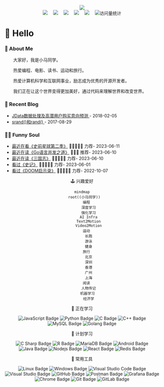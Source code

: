 <!--START_SECTION:waka-->
<!--END_SECTION:waka-->
<div align="center">
  <!-- knock code pictures 敲代码的图片 -->
  <img src="https://cdn.jsdelivr.net/gh/sun0225SUN/sun0225SUN/assets/images/coding.gif" /><br>

  <!-- profile logo 个人资料徽标 -->
  <div align="center">
    <a href="https://twitter.com/xmg2023/"><img src="https://img.shields.io/badge/Twitter-推特-blue" /></a>&emsp;
    <a href="https://www.youtube.com/@xmg2023"><img src="https://img.shields.io/badge/YouTube-油管-c32136" /></a>&emsp;
    <a href="https://space.bilibili.com/315558537/"><img src="https://img.shields.io/badge/Bilibili-B站-ff69b4" /></a>&emsp;
    <a href="https://blog.csdn.net/u013146882/"><img src="https://img.shields.io/badge/CSDN-论坛-c32136" /></a>&emsp;
    <a href="https://www.zhihu.com/people/xmg91/"><img src="https://img.shields.io/badge/Zhihu-知乎-blue" /></a>&emsp;
    <!-- visitor statistics logo 访客数统计徽标 -->
    <img src="https://komarev.com/ghpvc/?username=ml112265&label=Views&color=0e75b6&style=flat" alt="访问量统计" />
  </div>
</div>

#  🙋 Hello

<tr><td>

<!-- About me 关于我 -->
### 🤺 About Me
  
<p>&emsp;&emsp;大家好，我是小马同学。</p>
<p>&emsp;&emsp;热爱编程、电影、读书、运动和旅行。</p>
<p>&emsp;&emsp;热爱计算机科学和互联网事业，励志成为优秀的开源开发者。</p>
<p>&emsp;&emsp;我们正在让这个世界变得更加美好，通过代码来理解世界和改变世界。</p>

</td></tr>

<tr><td>

<!-- 近期博客 -->
### 📃 Recent Blog
  
<!-- START_SECTION:blog -->
* <a href='https://blog.csdn.net/u013146882/article/details/79265924' target='_blank'>JData数据处理及高潜用户购买意向预测 </a> - 2018-02-05
* <a href='https://blog.csdn.net/u013146882/article/details/77685123' target='_blank'>srand()和rand() </a> - 2017-08-29
<!-- END_SECTION:blog -->

</td></tr>

<tr><td>

### 🤾‍♂️ Funny Soul

<!-- START_SECTION:douban -->
* <a href='https://movie.douban.com/subject/36292415/' target='_blank'>最近在看《史前星球第二季》</a> 🌟🌟🌟🌟🌟 力荐- 2023-06-11
* <a href='https://book.douban.com/subject/30424330/' target='_blank'>最近在读《Go语言并发之道》</a> 🌟🌟🌟 推荐- 2023-06-10
* <a href='https://book.douban.com/subject/5403729/' target='_blank'>最近在读《三国志》</a> 🌟🌟🌟🌟🌟 力荐- 2023-06-10
* <a href='https://book.douban.com/subject/36094930/' target='_blank'>看过《史记》</a> 🌟🌟🌟🌟🌟 力荐- 2023-06-01
* <a href='https://book.douban.com/subject/26642310/' target='_blank'>看过《DOOM启示录》</a> 🌟🌟🌟🌟🌟 力荐- 2022-10-07
<!-- END_SECTION:douban -->

</td></tr>

<div align="center" >

<!-- 兴趣爱好统计 -->

🕹️ 兴趣爱好

```mermaid
mindmap
  root((小马同学))
    编程
      深度学习
      强化学习
      AI Infra
      Text2Motion
      Video2Motion
    运动
      长跑
      游泳
      健身
    旅行
      北京
      深圳
      香港
      广州
      上海
    阅读
      人物传记
      机器学习 
      经济学
```
  
<!--  skill badge 技能徽章 -->
💪 正在学习
  
![JavaScript Badge](https://img.shields.io/badge/JavaScript-F7DF1E?logo=javascript&logoColor=000&style=flat)
![Python Badge](https://img.shields.io/badge/Python-3776AB?logo=python&logoColor=fff&style=flat)
![C Badge](https://img.shields.io/badge/C-A8B9CC?logo=c&logoColor=fff&style=flat)
![C++ Badge](https://img.shields.io/badge/C%2B%2B-00599C?logo=cplusplus&logoColor=fff&style=flat)
![MySQL Badge](https://camo.githubusercontent.com/1a085b81c0ac63ef70d22ee1a67560c1bdd5c42038ba20d129d89e7de5603953/68747470733a2f2f696d672e736869656c64732e696f2f62616467652f2d4d7953514c2d626c61636b3f7374796c653d666c61742d737175617265266c6f676f3d6d7973716c)
![Golang Badge](https://camo.githubusercontent.com/9b719c9cf9ab50beb884888a923dbeaa462dd9685c186d717185fccceba6acc9/68747470733a2f2f696d672e736869656c64732e696f2f62616467652f476f6c616e672d3036303632433f7374796c653d666c61742d737175617265266c6f676f3d676f)
  
🧠 计划学习
  
![C Sharp Badge](https://img.shields.io/badge/C%20Sharp-239120?logo=csharp&logoColor=fff&style=flat)
![R Badge](https://img.shields.io/badge/R-276DC3?logo=r&logoColor=fff&style=flat)
![MariaDB Badge](https://camo.githubusercontent.com/e52e7f50754a2e938dc790a37f59c72dd5dee1c349f69be8fc7d363f4f21ff76/68747470733a2f2f696d672e736869656c64732e696f2f62616467652f4d6172696144422d626c61636b3f7374796c653d666c61742d737175617265266c6f676f3d6d617269616462)
![Android Badge](https://camo.githubusercontent.com/b47adcf9ec6ebda2472bfabf941e573d2ba360c45773c6526f445e5aec5872eb/68747470733a2f2f696d672e736869656c64732e696f2f62616467652f416e64726f69642d3035313530433f7374796c653d666c61742d737175617265266c6f676f3d616e64726f6964)
![Java Badge](https://camo.githubusercontent.com/0895a3f3f47efedf2b395504c6ba3b6990b24a1851533cbabe116ae4f44c3903/68747470733a2f2f696d672e736869656c64732e696f2f62616467652f4a6176612d6f72616e67653f7374796c653d666c61742d737175617265266c6f676f3d6a617661)
![Nodejs Badge](https://camo.githubusercontent.com/cec92673ea713fa89ba2ae2033daf5851f6f39393ff5b93231aa707d424638d9/68747470733a2f2f696d672e736869656c64732e696f2f62616467652f2d4e6f64656a732d626c61636b3f7374796c653d666c61742d737175617265266c6f676f3d4e6f64652e6a73)
![React Badge](https://camo.githubusercontent.com/137a7a0f28f9e326bcc81a5a0bd853c86435143774c15642d827a5788e778667/68747470733a2f2f696d672e736869656c64732e696f2f62616467652f2d52656163742d626c61636b3f7374796c653d666c61742d737175617265266c6f676f3d7265616374)
![Redis Badge](https://camo.githubusercontent.com/92044f5551739700b88958007d5fd5c5e192d442cfc43b55e704ef0d170a57dd/68747470733a2f2f696d672e736869656c64732e696f2f62616467652f2d52656469732d626c61636b3f7374796c653d666c61742d737175617265266c6f676f3d5265646973)

🧰 常用工具

![Linux Badge](https://img.shields.io/badge/Linux-FCC624?logo=linux&logoColor=000&style=flat)
![Windows Badge](https://img.shields.io/badge/Windows-0078D6?logo=windows&logoColor=fff&style=flat)
![Visual Studio Code Badge](https://img.shields.io/badge/Visual%20Studio%20Code-007ACC?logo=visualstudiocode&logoColor=fff&style=flat)
![Visual Studio Badge](https://img.shields.io/badge/Visual%20Studio-5C2D91?logo=visualstudio&logoColor=fff&style=flat)
![GitHub Badge](https://img.shields.io/badge/GitHub-181717?logo=github&logoColor=fff&style=flat)
![Postman Badge](https://camo.githubusercontent.com/cf47f22e684a7deb3fe00783eec8e7407be43a25da81cdecc270d6ffc5bd38e6/68747470733a2f2f696d672e736869656c64732e696f2f62616467652f506f73746d616e2d626c61636b3f7374796c653d666c61742d737175617265266c6f676f3d706f73746d616e)
![Grafana Badge](https://camo.githubusercontent.com/e9717c6442bfbbb3db9a77f1144def7e18b0f311b457ef4eb279951d57ef6351/68747470733a2f2f696d672e736869656c64732e696f2f62616467652f47726166616e612d626c61636b3f7374796c653d666c61742d737175617265266c6f676f3d67726166616e61)
![Chrome Badge](https://camo.githubusercontent.com/79072292a9c8206c9e4ecfac901e57f3e7758d0c08555c2305b719789cecedeb/68747470733a2f2f696d672e736869656c64732e696f2f62616467652f4368726f6d652d626c61636b3f7374796c653d666c61742d737175617265266c6f676f3d676f6f676c652d6368726f6d65)
![Git Badge](https://camo.githubusercontent.com/edd3031a0956c904634f9a394267a6ba61e9a0bb95c9512a1fbc0725b4014d03/68747470733a2f2f696d672e736869656c64732e696f2f62616467652f2d4769742d626c61636b3f7374796c653d666c61742d737175617265266c6f676f3d676974)
![GitLab Badge](https://camo.githubusercontent.com/35b0a4cb52ffc87fc7c464f9f2527dec988b663d0ae86bf8d542ae5649bd2c9e/68747470733a2f2f696d672e736869656c64732e696f2f62616467652f2d4769744c61622d4643413132313f7374796c653d666c61742d737175617265266c6f676f3d6769746c6162)
